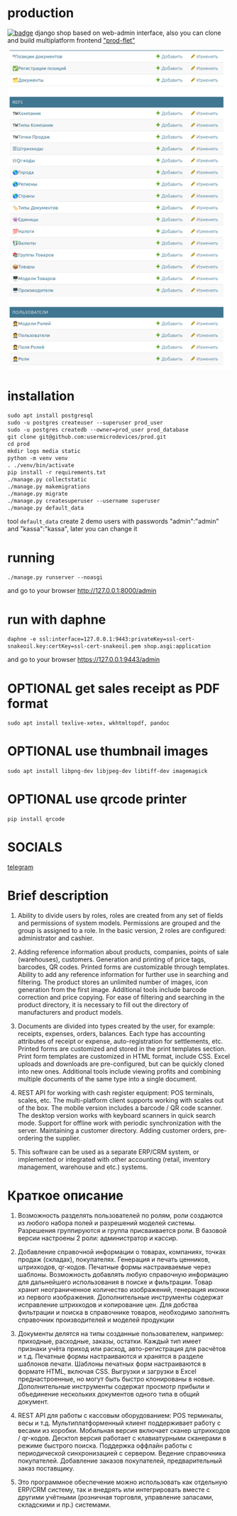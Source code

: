 # production
[![badge](https://img.shields.io/badge/license-MIT-blue)](https://github.com/usermicrodevices/prod/blob/main/LICENSE)
django shop based on web-admin interface, also you can clone and
build multiplatform frontend ["prod-flet"](https://github.com/usermicrodevices/prod-flet/)

![image](./screen.png "main screen")

# installation
```
sudo apt install postgresql
sudo -u postgres createuser --superuser prod_user
sudo -u postgres createdb --owner=prod_user prod_database
git clone git@github.com:usermicrodevices/prod.git
cd prod
mkdir logs media static
python -m venv venv
. ./venv/bin/activate
pip install -r requirements.txt
./manage.py collectstatic
./manage.py makemigrations
./manage.py migrate
./manage.py createsuperuser --username superuser
./manage.py default_data
```
tool ```default_data``` create 2 demo users with passwords "admin":"admin" and "kassa":"kassa", later you can change it

# running
```
./manage.py runserver --noasgi
```
and go to your browser http://127.0.0.1:8000/admin

# run with daphne
```
daphne -e ssl:interface=127.0.0.1:9443:privateKey=ssl-cert-snakeoil.key:certKey=ssl-cert-snakeoil.pem shop.asgi:application
```
and go to your browser https://127.0.0.1:9443/admin

# OPTIONAL get sales receipt as PDF format
```
sudo apt install texlive-xetex, wkhtmltopdf, pandoc
```

# OPTIONAL use thumbnail images
```
sudo apt install libpng-dev libjpeg-dev libtiff-dev imagemagick
```

# OPTIONAL use qrcode printer
```
pip install qrcode
```

# SOCIALS
[telegram](https://t.me/github_prod)


# Brief description

1. Ability to divide users by roles,
roles are created from any set of fields and permissions of system models.
Permissions are grouped and the group is assigned to a role.
In the basic version, 2 roles are configured: administrator and cashier.

2. Adding reference information about products, companies, points of sale (warehouses), customers.
Generation and printing of price tags, barcodes, QR codes. Printed forms are customizable through templates.
Ability to add any reference information for further use in searching and filtering.
The product stores an unlimited number of images, icon generation from the first image.
Additional tools include barcode correction and price copying.
For ease of filtering and searching in the product directory,
it is necessary to fill out the directory of manufacturers and product models.

3. Documents are divided into types created by the user, for example: receipts, expenses, orders, balances.
Each type has accounting attributes of receipt or expense, auto-registration for settlements, etc.
Printed forms are customized and stored in the print templates section.
Print form templates are customized in HTML format, include CSS.
Excel uploads and downloads are pre-configured, but can be quickly cloned into new ones.
Additional tools include viewing profits and combining multiple documents of the same type into a single document.

4. REST API for working with cash register equipment: POS terminals, scales, etc.
The multi-platform client supports working with scales out of the box.
The mobile version includes a barcode / QR code scanner.
The desktop version works with keyboard scanners in quick search mode.
Support for offline work with periodic synchronization with the server.
Maintaining a customer directory.
Adding customer orders, pre-ordering the supplier.

5. This software can be used as a separate ERP/CRM system,
or implemented or integrated with other accounting (retail,
inventory management, warehouse and etc.) systems.

# Краткое описание

1. Возможность разделять пользователей по ролям,
роли создаются из любого набора полей и разрешений моделей системы.
Разрешения группируются и группа присваивается роли.
В базовой версии настроены 2 роли: администратор и кассир.

2. Добавление справочной информации о товарах, компаниях, точках продаж (складах), покупателях.
Генерация и печать ценников, штрихкодов, qr-кодов. Печатные формы настраиваемые через шаблоны.
Возможность добавлять любую справочную информацию для дальнейшего использования в поиске и фильтрации.
Товар хранит неограниченное количество изображений, генерация иконки из первого изображения.
Дополнительные инструменты содержат исправление штрихкодов и копирование цен.
Для добства фильтрации и поиска в справочнике товаров, необходимо заполнять
справочник производителей и моделей продукции

3. Документы делятся на типы созданные пользователем, например: приходные, расходные, заказы, остатки.
Каждый тип имеет признаки учёта приход или расход, авто-регистрация для расчётов и т.д.
Печатные формы настраиваются и хранятся в разделе шаблонов печати.
Шаблоны печатных форм настраиваются в формате HTML, включая CSS.
Выгрузки и загрузки в Excel преднастроенные, но могут быть быстро клонированы в новые.
Дополнительные инструменты содержат просмотр прибыли и объединение нескольких документов одного типа в общий документ.

4. REST API для работы с кассовым оборудованием: POS терминалы, весы и т.д.
Мультиплатформенный клиент поддерживает работу с весами из коробки.
Мобильная версия включает сканер штрихкодов / qr-кодов.
Десктоп версия работает с клавиатурными сканерами в режиме быстрого поиска.
Поддержка оффлайн работы с периодической синхронизацией с сервером.
Ведение справочника покупателей.
Добавление заказов покупателей, предварительный заказ поставщику.

5. Это программное обеспечение можно использовать как отдельную ERP/CRM систему,
так и внедрять или интегрировать вместе с другими учётными (розничная торговля,
управление запасами, складскими и пр.) системами.
